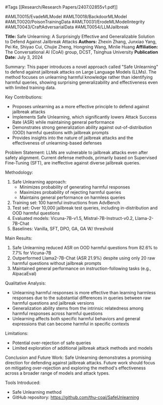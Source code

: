 #Tags
[[Research/Research Papers/2407.02855v1.pdf]]

#AMLT0015/EvadeMLModel
#AMLT0018/BackdoorMLModel
#AMLT0020/PoisonTrainingData
#AMLT0031/ErodeMLModelIntegrity
#AMLT0043/CraftAdversarialData
#AMLT0054/LLMJailbreak

**Title:** Safe Unlearning: A Surprisingly Effective and Generalizable Solution to Defend Against Jailbreak Attacks
**Authors:** Zhexin Zhang, Junxiao Yang, Pei Ke, Shiyao Cui, Chujie Zheng, Hongning Wang, Minlie Huang
**Affiliation:** The Conversational AI (CoAI) group, DCST, Tsinghua University
**Publication Date:** July 3, 2024

Summary:
This paper introduces a novel approach called "Safe Unlearning" to defend against jailbreak attacks on Large Language Models (LLMs). The method focuses on unlearning harmful knowledge rather than identifying harmful queries, showing surprising generalizability and effectiveness even with limited training data.

Key Contributions:
- Proposes unlearning as a more effective principle to defend against jailbreak attacks
- Implements Safe Unlearning, which significantly lowers Attack Success Rate (ASR) while maintaining general performance
- Demonstrates strong generalization ability against out-of-distribution (OOD) harmful questions with jailbreak prompts
- Provides insights into the nature of jailbreak attacks and the effectiveness of unlearning-based defenses

Problem Statement:
LLMs are vulnerable to jailbreak attacks even after safety alignment. Current defense methods, primarily based on Supervised Fine-Tuning (SFT), are ineffective against diverse jailbreak queries.

Methodology:
1. Safe Unlearning approach:
   - Minimizes probability of generating harmful responses
   - Maximizes probability of rejecting harmful queries
   - Maintains general performance on harmless queries
2. Training set: 100 harmful instructions from AdvBench
3. Test set: Over 10,000 jailbreak test queries, including in-distribution and OOD harmful questions
4. Evaluated models: Vicuna-7B-v1.5, Mistral-7B-Instruct-v0.2, Llama-2-7B-Chat
5. Baselines: Vanilla, SFT, DPO, GA, GA W/ threshold

Main Results:
1. Safe Unlearning reduced ASR on OOD harmful questions from 82.6% to 7.7% for Vicuna-7B
2. Outperformed Llama2-7B-Chat (ASR 21.9%) despite using only 20 raw harmful questions without jailbreak prompts
3. Maintained general performance on instruction-following tasks (e.g., AlpacaEval)

Qualitative Analysis:
- Unlearning harmful responses is more effective than learning harmless responses due to the substantial differences in queries between raw harmful questions and jailbreak versions
- Generalization ability stems from the intrinsic relatedness among harmful responses across harmful questions
- Unlearning affects both specific harmful behaviors and general expressions that can become harmful in specific contexts

Limitations:
- Potential over-rejection of safe queries
- Limited exploration of additional jailbreak attack methods and models

Conclusion and Future Work:
Safe Unlearning demonstrates a promising direction for defending against jailbreak attacks. Future work should focus on mitigating over-rejection and exploring the method's effectiveness across a broader range of models and attack types.

Tools Introduced:
- Safe Unlearning method
- GitHub repository: https://github.com/thu-coai/SafeUnlearning